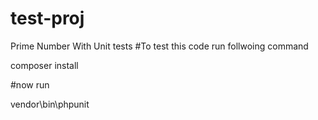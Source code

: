 # test-proj
Prime Number With Unit tests
#To test this code run follwoing command

composer install

#now run

vendor\bin\phpunit
